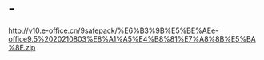 # -
http://v10.e-office.cn/9safepack/%E6%B3%9B%E5%BE%AEe-office9.5%2020210803%E8%A1%A5%E4%B8%81%E7%A8%8B%E5%BA%8F.zip
